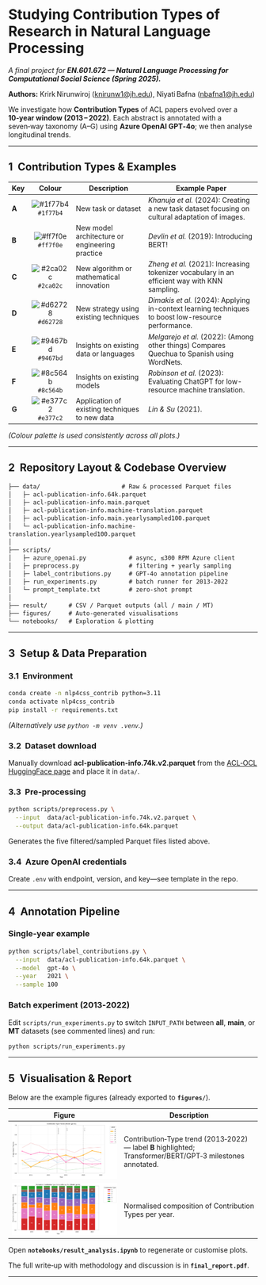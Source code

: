 # Studying Contribution Types of Research in Natural Language Processing

*A final project for **EN.601.672 — Natural Language Processing for Computational Social Science (Spring 2025).***

**Authors:** Krirk Nirunwiroj ([knirunw1@jh.edu](mailto:knirunw1@jh.edu)), Niyati Bafna ([nbafna1@jh.edu](mailto:nbafna1@jh.edu))

We investigate how **Contribution Types** of ACL papers evolved over a **10‑year window (2013 – 2022)**.  Each abstract is annotated with a seven‑way taxonomy (A–G) using **Azure OpenAI GPT‑4o**; we then analyse longitudinal trends.

---

## 1  Contribution Types & Examples

| Key   |                                                             Colour                                                             | Description                                    | Example Paper                                                      |
| ----- | :----------------------------------------------------------------------------------------------------------------------------: | ---------------------------------------------- | ------------------------------------------------------------------ |
| **A** | ![#1f77b4](https://placehold.co/15x15/1f77b4/f03c15.png)`#1f77b4` | New task or dataset                            | *Khanuja et al.* (2024): Creating a new task dataset focusing on cultural adaptation of images.        |
| **B** | ![#ff7f0e](https://placehold.co/15x15/ff7f0e/f03c15.png)`#ff7f0e` | New model architecture or engineering practice | *Devlin et al.* (2019): Introducing BERT!                                  |
| **C** | ![#2ca02c](https://placehold.co/15x15/2ca02c/f03c15.png)`#2ca02c` | New algorithm or mathematical innovation       | *Zheng et al.* (2021): Increasing tokenizer vocabulary in an efficient way with KNN sampling. |
| **D** | ![#d62728](https://placehold.co/15x15/d62728/f03c15.png)`#d62728` | New strategy using existing techniques         | *Dimakis et al.* (2024): Applying in-context learning techniques to boost low-resource performance.     |
| **E** | ![#9467bd](https://placehold.co/15x15/9467bd/f03c15.png)`#9467bd` | Insights on existing data or languages         | *Melgarejo et al.* (2022): (Among other things) Compares Quechua to Spanish using WordNets.           |
| **F** | ![#8c564b](https://placehold.co/15x15/8c564b/f03c15.png)`#8c564b` | Insights on existing models                    | *Robinson et al.* (2023): Evaluating ChatGPT for low-resource machine translation.  |
| **G** | ![#e377c2](https://placehold.co/15x15/e377c2/f03c15.png)`#e377c2` | Application of existing techniques to new data | *Lin & Su* (2021).  |

*(Colour palette is used consistently across all plots.)*

---

## 2  Repository Layout & Codebase Overview

```
├── data/                       # Raw & processed Parquet files
│   ├─ acl-publication-info.64k.parquet
│   ├─ acl-publication-info.main.parquet
│   ├─ acl-publication-info.machine-translation.parquet
│   ├─ acl-publication-info.main.yearlysampled100.parquet
│   └─ acl-publication-info.machine-translation.yearlysampled100.parquet
│
├── scripts/
│   ├─ azure_openai.py            # async, ≤300 RPM Azure client
│   ├─ preprocess.py              # filtering + yearly sampling
│   ├─ label_contributions.py     # GPT‑4o annotation pipeline
│   ├─ run_experiments.py         # batch runner for 2013‑2022
│   └─ prompt_template.txt        # zero‑shot prompt
│
├── result/      # CSV / Parquet outputs (all / main / MT)
├── figures/     # Auto‑generated visualisations
└── notebooks/   # Exploration & plotting
```

---

## 3  Setup & Data Preparation

### 3.1  Environment

```bash
conda create -n nlp4css_contrib python=3.11
conda activate nlp4css_contrib
pip install -r requirements.txt
```

*(Alternatively use `python -m venv .venv`.)*

### 3.2  Dataset download

Manually download **acl-publication-info.74k.v2.parquet** from the [ACL‑OCL HuggingFace page](https://huggingface.co/datasets/WINGNUS/ACL-OCL) and place it in `data/`.

### 3.3  Pre‑processing

```bash
python scripts/preprocess.py \
  --input  data/acl-publication-info.74k.v2.parquet \
  --output data/acl-publication-info.64k.parquet
```

Generates the five filtered/sampled Parquet files listed above.

### 3.4  Azure OpenAI credentials

Create `.env` with endpoint, version, and key—see template in the repo.

---

## 4  Annotation Pipeline

### Single‑year example

```bash
python scripts/label_contributions.py \
  --input  data/acl-publication-info.64k.parquet \
  --model  gpt-4o \
  --year   2021 \
  --sample 100
```

### Batch experiment (2013‑2022)

Edit `scripts/run_experiments.py` to switch `INPUT_PATH` between **all**, **main**, or **MT** datasets (see commented lines) and run:

```bash
python scripts/run_experiments.py
```

---

## 5  Visualisation & Report

Below are the example figures (already exported to **`figures/`**).

| Figure                                     | Description                                                                                                 |
| ------------------------------------------ | ----------------------------------------------------------------------------------------------------------- |
| ![Trend Lines](figures/lineplot_h_all.png) | Contribution‑Type trend (2013‑2022) — label **B** highlighted; Transformer/BERT/GPT‑3 milestones annotated. |
| ![Stacked Bar](figures/barplot_all.png)    | Normalised composition of Contribution Types per year.                                                      |

Open **`notebooks/result_analysis.ipynb`** to regenerate or customise plots.

The full write‑up with methodology and discussion is in **`final_report.pdf`**.

---
